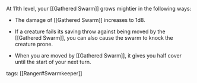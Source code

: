 At 11th level, your [[Gathered Swarm]] grows mightier in the following ways:

-   The damage of [[Gathered Swarm]] increases to 1d8.

-   If a creature fails its saving throw against being moved by the [[Gathered Swarm]], you can also cause the swarm to knock the creature prone.

-   When you are moved by [[Gathered Swarm]], it gives you half cover until the start of your next turn.

tags: [[Ranger#Swarmkeeper]]